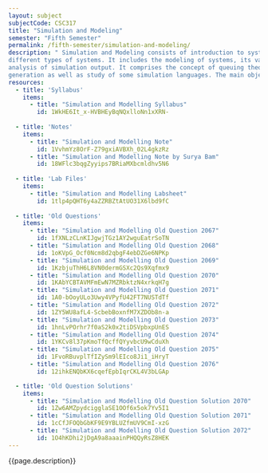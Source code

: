 ```yaml
---
layout: subject
subjectCode: CSC317
title: "Simulation and Modeling"
semester: "Fifth Semester"
permalink: /fifth-semester/simulation-and-modeling/
description: " Simulation and Modeling consists of introduction to system, modeling and simulation of
different types of systems. It includes the modeling of systems, its validation, verification and
analysis of simulation output. It comprises the concept of queuing theory, random number
generation as well as study of some simulation languages. The main objective of this course is to make students understand the concept of simulation and modeling of real time systems."
resources:
  - title: 'Syllabus'
    items:
      - title: "Simulation and Modelling Syllabus"
        id: 1WkHE6It_x-HVBHEyBqNQxlloNn1xXRN-
  
  - title: 'Notes'
    items:
      - title: "Simulation and Modelling Note"
        id: 1VvhmYz8OrF-Z79gxiAVBXh_02L4gkzRz
      - title: "Simulation and Modelling Note by Surya Bam"
        id: 18WFlc3bqgZyyips7BRiaMXbcmldhv5N6
  
  - title: 'Lab Files'
    items:
      - title: "Simulation and Modelling Labsheet"
        id: 1tlp4pQHT6y4aZZRBZtAtUO31X6lbd9fC
  
  - title: 'Old Questions'
    items:
      - title: "Simulation and Modelling Old Question 2067"
        id: 1fXNLzCLnKIJgwjTGz1AY2wguEatrSoTN
      - title: "Simulation and Modelling Old Question 2068"
        id: 1oKVpG_Ocf0Ncm8d2qbgF4ebDZGe6NPKp
      - title: "Simulation and Modelling Old Question 2069"
        id: 1KzbjuThH6L8VN0dermGSXc2Qs9Xqfmx9
      - title: "Simulation and Modelling Old Question 2070"
        id: 1KAbYCBTAVMFmEwN7MZRbktzN4xrkqH7g
      - title: "Simulation and Modelling Old Question 2071"
        id: 1A0-bOoyULo3Uwy4VPyfU42FT7NUSTdTf
      - title: "Simulation and Modelling Old Question 2072"
        id: 1ZY5WU8afL4-ScbebBoxnfM7XZDOb8n-a
      - title: "Simulation and Modelling Old Question 2073"
        id: 1hnLvPOrhr7f0aS2k0x2tiDSVpbxpUnES
      - title: "Simulation and Modelling Old Question 2074"
        id: 1YKCv8l37pKmoTfQcffQYyvbcU9wCduXh
      - title: "Simulation and Modelling Old Question 2075"
        id: 1FvoRBuvplTfIZySm9lEIco8Ji1_iHryT
      - title: "Simulation and Modelling Old Question 2076"
        id: 12ihkENQbKX6cqefEpbIqrCKL4V3bLGAp

  - title: 'Old Question Solutions'
    items:
      - title: "Simulation and Modelling Old Question Solution 2070"
        id: 1Zw6AMZpydcigglaSE1OOf6x5ok7Yv5I1
      - title: "Simulation and Modelling Old Question Solution 2071"
        id: 1cCfJFOQbGbKF9E9YBLUZfmUV9CmI-xzG
      - title: "Simulation and Modelling Old Question Solution 2072"
        id: 1O4hKDhi2jDgA9a8aaainPHQQyRsZ8HEK
---
```

{{page.description}}